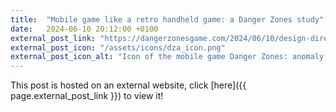 ```yaml
---
title:  "Mobile game like a retro handheld game: a Danger Zones study"
date:   2024-06-10 20:12:00 +0100
external_post_link: "https://dangerzonesgame.com/2024/06/10/design-direction-danger-zones-anomaly-imagined-as-a-handheld-console-game/"
external_post_icon: "/assets/icons/dza_icon.png"
external_post_icon_alt: "Icon of the mobile game Danger Zones: anomaly featuring a small robot within a hexagon"
---
```


This post is hosted on an external website, click [here]({{ page.external_post_link }}) to view it!